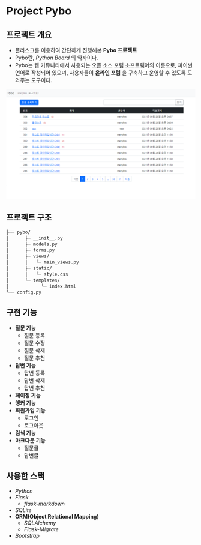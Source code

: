 # Project Pybo

## 프로젝트 개요
- 플라스크를 이용하여 간단하게 진행해본 **Pybo 프로젝트**
- Pybo란, *Python Board* 의 약자이다.
- Pybo는 웹 커뮤니티에서 사용되는 오픈 소스 포럼 소프트웨어의 이름으로, 파이썬 언어로 작성되어 있으며, 사용자들이 **온라인 포럼** 을 구축하고 운영할 수 있도록 도와주는 도구이다.

<img src="images/image.png" width="520">

## 프로젝트 구조
```text
├── pybo/
│      ├─ __init__.py
│      ├─ models.py
│      ├─ forms.py
│      ├─ views/
│      │   └─ main_views.py
│      ├─ static/
│      │   └─ style.css
│      └─ templates/
│            └─ index.html
└── config.py
```

## 구현 기능
- **질문 기능**
    - 질문 등록
    - 질문 수정
    - 질문 삭제
    - 질문 추천
- **답변 기능**
    - 답변 등록
    - 답변 삭제
    - 답변 추천
- **페이징 기능**
- **앵커 기능**
- **회원가입 기능**
    - 로그인
    - 로그아웃
- **검색 기능**
- **마크다운 기능**
    - 질문글
    - 답변글

## 사용한 스택
- *Python*
- *Flask*
    - *flask-markdown*
- *SQLite*
- **ORM(Object Relational Mapping)**
    - *SQLAlchemy*
    - *Flask-Migrate*
- *Bootstrap*